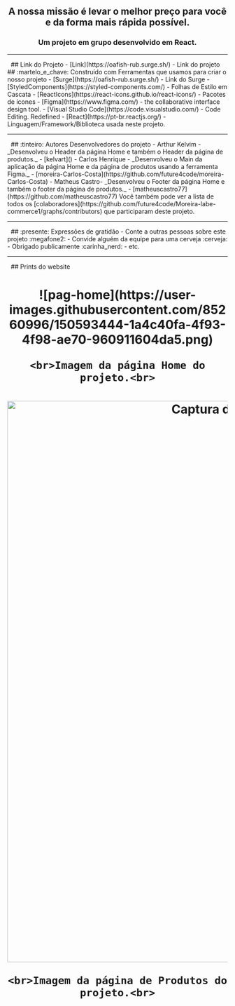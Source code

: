 <h2 align="center">
   A nossa missão é levar o melhor preço para você e da forma mais rápida possível.
</h2>
<h3 align="center">Um projeto em grupo desenvolvido em React.</h3>
<hr>
&nbsp;
## Link do Projeto
- [Link](https://oafish-rub.surge.sh/) - Link do projeto
## :martelo_e_chave: Construído com
Ferramentas que usamos para criar o nosso projeto
- [Surge](https://oafish-rub.surge.sh/) - Link do Surge
- [StyledComponents](https://styled-components.com/) - Folhas de Estilo em Cascata
- [ReactIcons](https://react-icons.github.io/react-icons/) - Pacotes de ícones
- [Figma](https://www.figma.com/) - the collaborative interface design tool.
- [Visual Studio Code](https://code.visualstudio.com/) - Code Editing. Redefined
- [React](https://pt-br.reactjs.org/) - Linguagem/Framework/Biblioteca usada neste projeto.
<hr>
&nbsp;
## :tinteiro: Autores
Desenvolvedores do projeto
- Arthur Kelvim - _Desenvolveu o Header da página Home e também o Header da página de produtos._ - [kelvart]()
- Carlos Henrique - _Desenvolveu o Main da aplicação da página Home e da página de produtos usando a ferramenta Figma._ - [moreira-Carlos-Costa](https://github.com/future4code/moreira-Carlos-Costa)
- Matheus Castro- _Desenvolveu o Footer da página Home e também o footer da página de produtos._ - [matheuscastro77](https://github.com/matheuscastro77)
Você também pode ver a lista de todos os [colaboradores](https://github.com/future4code/Moreira-labe-commerce1/graphs/contributors) que participaram deste projeto.
<hr>
&nbsp;
## :presente: Expressões de gratidão
- Conte a outras pessoas sobre este projeto :megafone2:
- Convide alguém da equipe para uma cerveja :cerveja:
- Obrigado publicamente :carinha_nerd:
- etc.
<hr>
&nbsp;
## Prints do website
<h1 align="center">
    ![pag-home](https://user-images.githubusercontent.com/85260996/150593444-1a4c40fa-4f93-4f98-ae70-960911604da5.png)

    <br>Imagem da página Home do projeto.<br>
</h1>
<h1 align="center">
    <img width="1280" alt="Captura de Tela 2022-01-07 às 22 41 30" src="https://user-images.githubusercontent.com/85260996/150593717-67c9f23d-fcf4-4aad-ac13-81d00c418944.png">


    <br>Imagem da página de Produtos do projeto.<br>
</h1>

